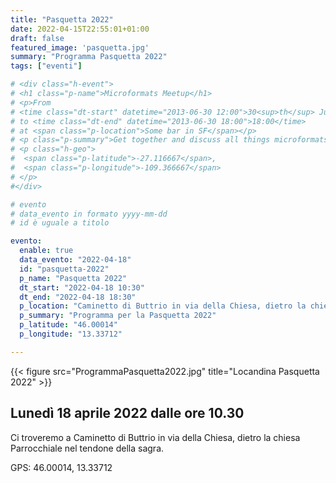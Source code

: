 ```yaml
---
title: "Pasquetta 2022"
date: 2022-04-15T22:55:01+01:00
draft: false
featured_image: 'pasquetta.jpg'
summary: "Programma Pasquetta 2022"
tags: ["eventi"]

# <div class="h-event">
# <h1 class="p-name">Microformats Meetup</h1>
# <p>From 
# <time class="dt-start" datetime="2013-06-30 12:00">30<sup>th</sup> June 2013, 12:00</time>
# to <time class="dt-end" datetime="2013-06-30 18:00">18:00</time>
# at <span class="p-location">Some bar in SF</span></p>
# <p class="p-summary">Get together and discuss all things microformats-related.</p>
# <p class="h-geo">
#  <span class="p-latitude">-27.116667</span>,
#  <span class="p-longitude">-109.366667</span>
# </p>
#</div>

# evento 
# data_evento in formato yyyy-mm-dd
# id è uguale a titolo

evento:
  enable: true
  data_evento: "2022-04-18"
  id: "pasquetta-2022"
  p_name: "Pasquetta 2022"
  dt_start: "2022-04-18 10:30"
  dt_end: "2022-04-18 18:30"
  p_location: "Caminetto di Buttrio in via della Chiesa, dietro la chiesa Parrocchiale nel tendone della sagra"
  p_summary: "Programma per la Pasquetta 2022"
  p_latitude: "46.00014"
  p_longitude: "13.33712"

---
```


{{< figure src="ProgrammaPasquetta2022.jpg" title="Locandina Pasquetta 2022" >}}

## Lunedì 18 aprile 2022 dalle ore 10.30

Ci troveremo a Caminetto di Buttrio in via della Chiesa, dietro la chiesa Parrocchiale nel tendone della sagra.

GPS: 46.00014, 13.33712


